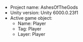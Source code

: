 <!-- UNITY CODE ASSIST INSTRUCTIONS START -->
- Project name: AshesOfTheGods
- Unity version: Unity 6000.0.23f1
- Active game object:
  - Name: Player
  - Tag: Player
  - Layer: Player
<!-- UNITY CODE ASSIST INSTRUCTIONS END -->